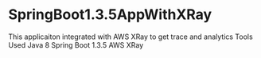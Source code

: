 # SpringBoot1.3.5AppWithXRay
This applicaiton integrated with AWS XRay to get trace and analytics
Tools Used
Java 8
Spring Boot 1.3.5
AWS XRay